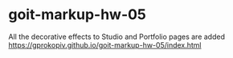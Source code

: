# goit-markup-hw-05
All the decorative effects to Studio and Portfolio pages are added
https://gprokopiv.github.io/goit-markup-hw-05/index.html
